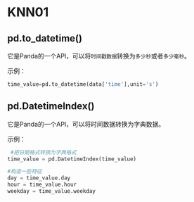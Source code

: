 # KNN01

## pd.to_datetime()

它是Panda的一个API，可以将`时间戳数据`转换为`多少秒`或者`多少毫秒`。

示例：

```python
time_value=pd.to_datetime(data['time'],unit='s')
```

## pd.DatetimeIndex()

它是Panda的一个API，可以将时间数据转换为字典数据。

示例：

```python
 #把日期格式转换为字典格式
time_value = pd.DatetimeIndex(time_value)

#构造一些特征
day = time_value.day
hour = time_value.hour
weekday = time_value.weekday
```

